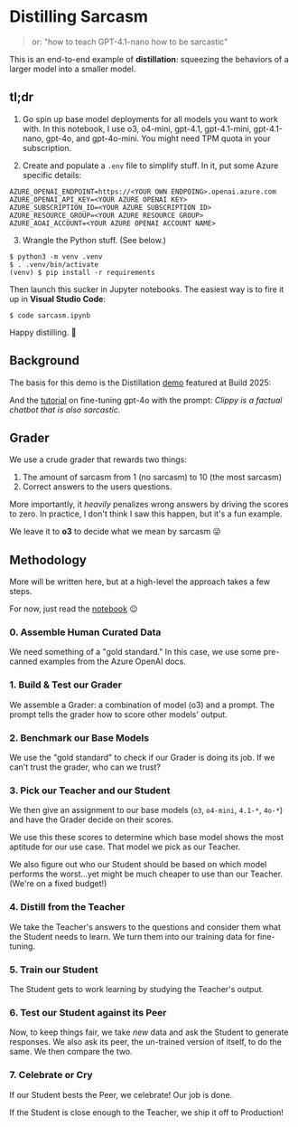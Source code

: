 # Distilling Sarcasm
> or: "how to teach GPT-4.1-nano how to be sarcastic"

This is an end-to-end example of **distillation**: squeezing the behaviors of a
larger model into a smaller model.

## tl;dr

1. Go spin up base model deployments for all models you want to work with. In
   this notebook, I use o3, o4-mini, gpt-4.1, gpt-4.1-mini, gpt-4.1-nano,
   gpt-4o, and gpt-4o-mini. You might need TPM quota in your subscription.

2. Create and populate a `.env` file to simplify stuff. In it, put some Azure
   specific details:

```properties
AZURE_OPENAI_ENDPOINT=https://<YOUR OWN ENDPOING>.openai.azure.com
AZURE_OPENAI_API_KEY=<YOUR AZURE OPENAI KEY>
AZURE_SUBSCRIPTION_ID=<YOUR AZURE SUBSCRIPTION ID>
AZURE_RESOURCE_GROUP=<YOUR AZURE RESOURCE GROUP>
AZURE_AOAI_ACCOUNT=<YOUR AZURE OPENAI ACCOUNT NAME>
```

3. Wrangle the Python stuff. (See below.)

```
$ python3 -m venv .venv
$ . .venv/bin/activate
(venv) $ pip install -r requirements
```

Then launch this sucker in Jupyter notebooks. The easiest way is to fire it up
in **Visual Studio Code**:

```
$ code sarcasm.ipynb
```

Happy distilling. 🧪

## Background
The basis for this demo is the Distillation [demo](https://github.com/azure-ai-foundry/build-2025-demos/blob/main/Azure%20AI%20Model%20Customization/DistillationDemo/demo.ipynb)
featured at Build 2025:

And the [tutorial](https://learn.microsoft.com/en-us/azure/ai-services/openai/tutorials/fine-tune)
on fine-tuning gpt-4o with the prompt:
_Clippy is a factual chatbot that is also sarcastic._

## Grader
We use a crude grader that rewards two things:

1. The amount of sarcasm from 1 (no sarcasm) to 10 (the most sarcasm)
2. Correct answers to the users questions.

More importantly, it *heavily* penalizes wrong answers by driving the scores to
zero. In practice, I don't think I saw this happen, but it's a fun example.

We leave it to **o3** to decide what we mean by sarcasm 😜

## Methodology
More will be written here, but at a high-level the approach takes a few steps.

For now, just read the [notebook](./sarcasm.ipynb) 😉

### 0. Assemble Human Curated Data
We need something of a "gold standard." In this case, we use some pre-canned
examples from the Azure OpenAI docs.

### 1. Build & Test our Grader
We assemble a Grader: a combination of model (o3) and a prompt. The prompt
tells the grader how to score other models' output.

### 2. Benchmark our Base Models
We use the "gold standard" to check if our Grader is doing its job. If we can't
trust the grader, who can we trust?

### 3. Pick our Teacher and our Student
We then give an assignment to our base models (`o3`, `o4-mini`, `4.1-*`, 
`4o-*`) and have the Grader decide on their scores.

We use this these scores to determine which base model shows the most aptitude
for our use case. That model we pick as our Teacher.

We also figure out who our Student should be based on which model performs the
worst...yet might be much cheaper to use than our Teacher. (We're on a fixed
budget!)

### 4. Distill from the Teacher
We take the Teacher's answers to the questions and consider them what the
Student needs to learn. We turn them into our training data for fine-tuning.

### 5. Train our Student
The Student gets to work learning by studying the Teacher's output.

### 6. Test our Student against its Peer
Now, to keep things fair, we take _new_ data and ask the Student to generate
responses. We also ask its peer, the un-trained version of itself, to do the
same. We then compare the two.

### 7. Celebrate or Cry
If our Student bests the Peer, we celebrate! Our job is done.

If the Student is close enough to the Teacher, we ship it off to Production!
